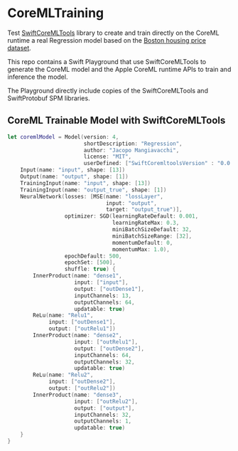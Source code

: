 # CoreMLTraining

Test [SwiftCoreMLTools](https://github.com/JacopoMangiavacchi/SwiftCoreMLTools) library to create and train directly on the CoreML runtime a real Regression model based on the [Boston housing price dataset](https://archive.ics.uci.edu/ml/machine-learning-databases/housing/).

This repo contains a Swift Playground that use SwiftCoreMLTools to generate the CoreML model and the Apple CoreML runtime APIs to train and inference the model.

The Playground directly include copies of the SwiftCoreMLTools and SwiftProtobuf SPM libraries.

## CoreML Trainable Model with SwiftCoreMLTools

```swift
let coremlModel = Model(version: 4,
                        shortDescription: "Regression",
                        author: "Jacopo Mangiavacchi",
                        license: "MIT",
                        userDefined: ["SwiftCoremltoolsVersion" : "0.0.3"]) {
    Input(name: "input", shape: [13])
    Output(name: "output", shape: [1])
    TrainingInput(name: "input", shape: [13])
    TrainingInput(name: "output_true", shape: [1])
    NeuralNetwork(losses: [MSE(name: "lossLayer",
                               input: "output",
                               target: "output_true")],
                  optimizer: SGD(learningRateDefault: 0.001,
                                 learningRateMax: 0.3,
                                 miniBatchSizeDefault: 32,
                                 miniBatchSizeRange: [32],
                                 momentumDefault: 0,
                                 momentumMax: 1.0),
                  epochDefault: 500,
                  epochSet: [500],
                  shuffle: true) {
        InnerProduct(name: "dense1",
                     input: ["input"],
                     output: ["outDense1"],
                     inputChannels: 13,
                     outputChannels: 64,
                     updatable: true)
        ReLu(name: "Relu1",
             input: ["outDense1"],
             output: ["outRelu1"])
        InnerProduct(name: "dense2",
                     input: ["outRelu1"],
                     output: ["outDense2"],
                     inputChannels: 64,
                     outputChannels: 32,
                     updatable: true)
        ReLu(name: "Relu2",
             input: ["outDense2"],
             output: ["outRelu2"])
        InnerProduct(name: "dense3",
                     input: ["outRelu2"],
                     output: ["output"],
                     inputChannels: 32,
                     outputChannels: 1,
                     updatable: true)
    }
}
```
